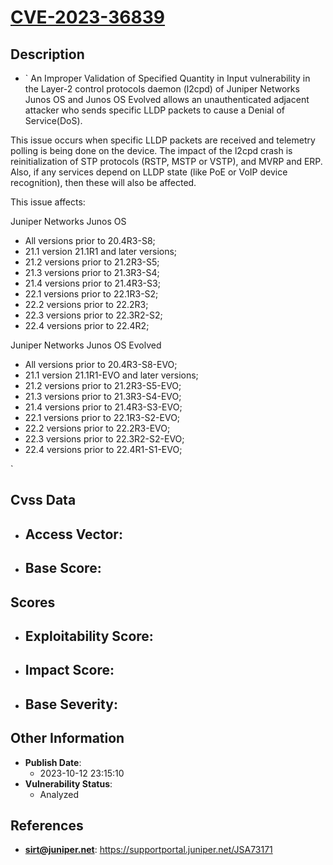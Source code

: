 
# [CVE-2023-36839](https://supportportal.juniper.net/JSA73171)

## Description

- `
An Improper Validation of Specified Quantity in Input vulnerability in the Layer-2 control protocols daemon (l2cpd) of Juniper Networks Junos OS and Junos OS Evolved allows an unauthenticated adjacent attacker who sends specific LLDP packets to cause a Denial of Service(DoS).

This issue occurs when specific LLDP packets are received and telemetry polling is being done on the device. The impact of the l2cpd crash is reinitialization of STP protocols (RSTP, MSTP or VSTP), and MVRP and ERP. Also, if any services depend on LLDP state (like PoE or VoIP device recognition), then these will also be affected.

This issue affects:

Juniper Networks Junos OS



  *  All versions prior to 20.4R3-S8;
  *  21.1 version 21.1R1 and later versions;
  *  21.2 versions prior to 21.2R3-S5;
  *  21.3 versions prior to 21.3R3-S4;
  *  21.4 versions prior to 21.4R3-S3;
  *  22.1 versions prior to 22.1R3-S2;
  *  22.2 versions prior to 22.2R3;
  *  22.3 versions prior to 22.3R2-S2;
  *  22.4 versions prior to 22.4R2;




Juniper Networks Junos OS Evolved



  *  All versions prior to 20.4R3-S8-EVO;
  *  21.1 version 21.1R1-EVO and later versions;
  *  21.2 versions prior to 21.2R3-S5-EVO;
  *  21.3 versions prior to 21.3R3-S4-EVO;
  *  21.4 versions prior to 21.4R3-S3-EVO;
  *  22.1 versions prior to 22.1R3-S2-EVO;
  *  22.2 versions prior to 22.2R3-EVO;
  *  22.3 versions prior to 22.3R2-S2-EVO;
  *  22.4 versions prior to 22.4R1-S1-EVO;






`

## Cvss Data

- **Access Vector**:
  - 
- **Base Score**:
  - 

## Scores

- **Exploitability Score**:
  - 
- **Impact Score**:
  - 
- **Base Severity**:
  - 

## Other Information

- **Publish Date**:
  - 2023-10-12 23:15:10
- **Vulnerability Status**:
  - Analyzed

## References

- **sirt@juniper.net**: https://supportportal.juniper.net/JSA73171
